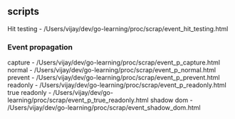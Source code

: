 ## scripts
Hit testing - /Users/vijay/dev/go-learning/proc/scrap/event_hit_testing.html
### Event propagation
capture - /Users/vijay/dev/go-learning/proc/scrap/event_p_capture.html
normal - /Users/vijay/dev/go-learning/proc/scrap/event_p_normal.html
prevent - /Users/vijay/dev/go-learning/proc/scrap/event_p_prevent.html
readonly - /Users/vijay/dev/go-learning/proc/scrap/event_p_readonly.html
true readonly - /Users/vijay/dev/go-learning/proc/scrap/event_p_true_readonly.html
shadow dom - /Users/vijay/dev/go-learning/proc/scrap/event_shadow_dom.html
